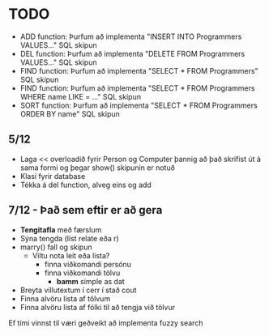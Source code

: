 # TODO

* ADD function: Þurfum að implementa "INSERT INTO Programmers VALUES..."  SQL skipun
* DEL function: Þurfum að implementa "DELETE FROM Programmers VALUES..." SQL skipun
* FIND function: Þurfum að implementa "SELECT * FROM Programmers" SQL skipun
* FIND function: Þurfum að implementa "SELECT * FROM Programmers WHERE name LIKE = ..." SQL skipun
* SORT function: Þurfum að implementa "SELECT * FROM Programmers ORDER BY name" SQL skipun

## 5/12

* Laga << overloadið fyrir Person og Computer þannig að það skrifist út á sama formi og þegar show() skipunin er notuð
* Klasi fyrir database
* Tékka á del function, alveg eins og add

## 7/12 - Það sem eftir er að gera

* **Tengitafla** með færslum
* Sýna tengda (list relate eða r)
* marry() fall og skipun
	* Viltu nota leit eða lista?
		* finna viðkomandi persónu
		* finna viðkomandi tölvu
			* **bamm** simple as dat
* Breyta villutextum í cerr í stað cout
* Finna alvöru lista af tölvum
* Finna alvöru lista af fólki til að tengja við tölvur

Ef tími vinnst til væri geðveikt að implementa fuzzy search
